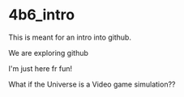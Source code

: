 # 4b6_intro
This is meant for an intro into github.

We are exploring github

I'm just here fr fun!



What if the Universe is a Video game simulation??




















